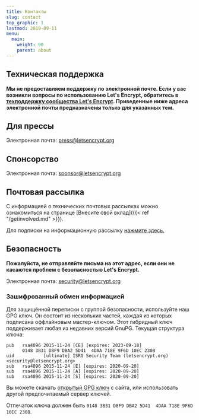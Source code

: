 ```yaml
---
title: Контакты
slug: contact
top_graphic: 1
lastmod: 2019-09-11
menu:
  main:
    weight: 90
    parent: about
---
```


## Техническая поддержка

**Мы не предоставляем поддержку по электронной почте. Если у вас возникли вопросы по использованию Let's Encrypt, обратитесь в [техподдержку сообщества Let's Encrypt](https://community.letsencrypt.org/). Приведенные ниже адреса электронной почты предназначены только для указанных тем.**

## Для прессы

Электронная почта: [press@letsencrypt.org](mailto:press@letsencrypt.org)

## Спонсорство

Электронная почта: [sponsor@letsencrypt.org](mailto:sponsor@letsencrypt.org)

## Почтовая рассылка

С информацией о технических почтовых рассылках можно ознакомиться на странице [Внесите свой вклад]({{< ref "/getinvolved.md" >}}).

Для подписки на информационную рассылку [нажмите здесь.](https://mailchi.mp/letsencrypt.org/fjp6ha1gad)

## Безопасность

**Пожалуйста, не отправляйте письма на этот адрес, если они не касаются проблем с безопасностью Let's Encrypt.**

Электронная почта: [security@letsencrypt.org](mailto:security@letsencrypt.org)

### Зашифрованный обмен информацией

Для защищённой переписки с группой безопасности, используйте наш GPG ключ. Он состоит из нескольких частей, каждая из которых подписана оффлайновым мастер-ключом. Этот гибридный ключ поддерживает любая из недавних версий GnuPG. Текущая структура ключа:

```
pub   rsa4096 2015-11-24 [CE] [expires: 2023-09-18]
      0148 3B31 D8F9 DBA2 5D41  4DAA 718E 9F6D 10EC 230B
uid           [ultimate] ISRG Security Team (letsencrypt.org) <security@letsencrypt.org>
sub   rsa4096 2015-11-24 [E] [expires: 2020-09-20]
sub   rsa4096 2015-11-24 [A] [expires: 2020-09-20]
sub   rsa4096 2015-11-24 [S] [expires: 2020-09-20]
```

Вы можете скачать [открытый GPG ключ](/security_letsencrypt.org-publickey.asc) с сайта, или использовать другой предпочитаемый сервер ключей.

Отпечаток ключа должен быть `0148 3B31 D8F9 DBA2 5D41  4DAA 718E 9F6D 10EC 230B`.
